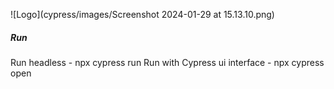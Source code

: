 ![Logo](cypress/images/Screenshot 2024-01-29 at 15.13.10.png)

##### Run

Run headless - npx cypress run
Run with Cypress ui interface - npx cypress open
